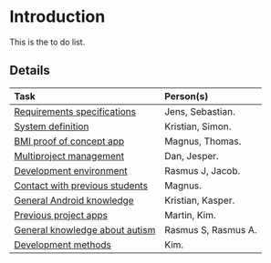 # Introduction #


This is the to do list.


## Details ##

| **Task** | **Person(s)** |
|:---------|:--------------|
| [Requirements specifications](xxx_Generalxzknowledge_Previousxzproject_Requirements_specifications.md) | Jens, Sebastian. |
| [System definition](xxx_Generalxzknowledge_Previousxzproject_System_definition.md) | Kristian, Simon. |
| [BMI proof of concept app](xxx_Generalxzknowledge_Previousxzproject_BMI_proof_of_concept_app.md) | Magnus, Thomas. |
| [Multiproject management](xxx_Generalxzknowledge_Previousxzproject_Multiproject_management.md) | Dan, Jesper. |
| [Development environment](xx_Generalxzknowledge_Development_environment.md) | Rasmus J, Jacob. |
| [Contact with previous students](xx_Generalxzknowledge_Contact_with_previous_students.md) | Magnus. |
| [General Android knowledge](xx_Generalxzknowledge_General_android_knowledge.md) | Kristian, Kasper. |
| [Previous project apps](xxx_Generalxzknowledge_Previousxzproject_Previous_project_apps.md) | Martin, Kim. |
| [General knowledge about autism](xx_Generalxzknowledge_General_knowledge_about_autism.md) | Rasmus S, Rasmus A. |
| [Development methods](xx_Generalxzknowledge_Development_methods.md) | Kim. |